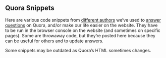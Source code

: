 Quora Snippets
--------------

Here are various code snippets from [different authors][contributors] we’ve
used to [answer questions][bf-qs] on Quora, and/or make our life easier on
the website. They have to be run in the browser console on the website (and
sometimes on specific pages). Some are throwaway code, but they’re posted here
because they can be useful for others and to update answers.

Some snippets may be outdated as Quora’s HTML sometimes changes.

[contributors]: https://github.com/bfontaine/quora-snippets/graphs/contributors
[bf-qs]: https://www.quora.com/Baptiste-Fontaine/answers/Quora-Usage-Data-and-Analysis?share=1
